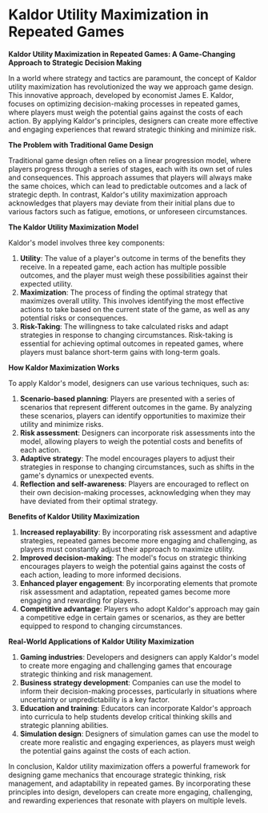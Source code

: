 # Kaldor Utility Maximization in Repeated Games

**Kaldor Utility Maximization in Repeated Games: A Game-Changing Approach to Strategic Decision Making**

In a world where strategy and tactics are paramount, the concept of Kaldor utility maximization has revolutionized the way we approach game design. This innovative approach, developed by economist James E. Kaldor, focuses on optimizing decision-making processes in repeated games, where players must weigh the potential gains against the costs of each action. By applying Kaldor's principles, designers can create more effective and engaging experiences that reward strategic thinking and minimize risk.

**The Problem with Traditional Game Design**

Traditional game design often relies on a linear progression model, where players progress through a series of stages, each with its own set of rules and consequences. This approach assumes that players will always make the same choices, which can lead to predictable outcomes and a lack of strategic depth. In contrast, Kaldor's utility maximization approach acknowledges that players may deviate from their initial plans due to various factors such as fatigue, emotions, or unforeseen circumstances.

**The Kaldor Utility Maximization Model**

Kaldor's model involves three key components:

1. **Utility**: The value of a player's outcome in terms of the benefits they receive. In a repeated game, each action has multiple possible outcomes, and the player must weigh these possibilities against their expected utility.
2. **Maximization**: The process of finding the optimal strategy that maximizes overall utility. This involves identifying the most effective actions to take based on the current state of the game, as well as any potential risks or consequences.
3. **Risk-Taking**: The willingness to take calculated risks and adapt strategies in response to changing circumstances. Risk-taking is essential for achieving optimal outcomes in repeated games, where players must balance short-term gains with long-term goals.

**How Kaldor Maximization Works**

To apply Kaldor's model, designers can use various techniques, such as:

1. **Scenario-based planning**: Players are presented with a series of scenarios that represent different outcomes in the game. By analyzing these scenarios, players can identify opportunities to maximize their utility and minimize risks.
2. **Risk assessment**: Designers can incorporate risk assessments into the model, allowing players to weigh the potential costs and benefits of each action.
3. **Adaptive strategy**: The model encourages players to adjust their strategies in response to changing circumstances, such as shifts in the game's dynamics or unexpected events.
4. **Reflection and self-awareness**: Players are encouraged to reflect on their own decision-making processes, acknowledging when they may have deviated from their optimal strategy.

**Benefits of Kaldor Utility Maximization**

1. **Increased replayability**: By incorporating risk assessment and adaptive strategies, repeated games become more engaging and challenging, as players must constantly adjust their approach to maximize utility.
2. **Improved decision-making**: The model's focus on strategic thinking encourages players to weigh the potential gains against the costs of each action, leading to more informed decisions.
3. **Enhanced player engagement**: By incorporating elements that promote risk assessment and adaptation, repeated games become more engaging and rewarding for players.
4. **Competitive advantage**: Players who adopt Kaldor's approach may gain a competitive edge in certain games or scenarios, as they are better equipped to respond to changing circumstances.

**Real-World Applications of Kaldor Utility Maximization**

1. **Gaming industries**: Developers and designers can apply Kaldor's model to create more engaging and challenging games that encourage strategic thinking and risk management.
2. **Business strategy development**: Companies can use the model to inform their decision-making processes, particularly in situations where uncertainty or unpredictability is a key factor.
3. **Education and training**: Educators can incorporate Kaldor's approach into curricula to help students develop critical thinking skills and strategic planning abilities.
4. **Simulation design**: Designers of simulation games can use the model to create more realistic and engaging experiences, as players must weigh the potential gains against the costs of each action.

In conclusion, Kaldor utility maximization offers a powerful framework for designing game mechanics that encourage strategic thinking, risk management, and adaptability in repeated games. By incorporating these principles into design, developers can create more engaging, challenging, and rewarding experiences that resonate with players on multiple levels.
